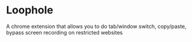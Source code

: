 # Loophole
A chrome extension that allows you to do tab/window switch, copy/paste, bypass screen recording on restricted websites
